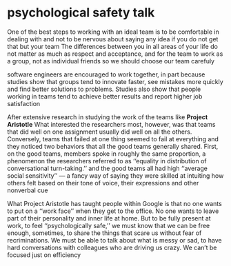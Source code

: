 
# psychological safety talk


One of the best steps to working with an ideal team is to be comfortable in dealing with and not to be nervous about saying any idea if you do not get that but your team
The differences between you in all areas of your life do not matter as much as respect and acceptance, and for the team to work as a group, not as individual friends so we should choose our team carefuly 

software engineers are encouraged to work together, in part because studies show that groups tend to innovate faster, see mistakes more quickly and find better solutions to problems. Studies also show that people working in teams tend to achieve better results and report higher job satisfaction


 After extensive research in studying the work of the teams like **Project Aristotle** What interested the researchers most, however, was that teams that did well on one assignment usually did well on all the others. Conversely, teams that failed at one thing seemed to fail at everything and they noticed two behaviors that all the good teams generally shared. First, on the good teams, members spoke in roughly the same proportion, a phenomenon the researchers referred to as ‘‘equality in distribution of conversational turn-taking.’’ and  the good teams all had high ‘‘average social sensitivity’’ — a fancy way of saying they were skilled at intuiting how others felt based on their tone of voice, their expressions and other nonverbal cue


What Project Aristotle has taught people within Google is that no one wants to put on a ‘‘work face’’ when they get to the office. No one wants to leave part of their personality and inner life at home. But to be fully present at work, to feel ‘‘psychologically safe,’’ we must know that we can be free enough, sometimes, to share the things that scare us without fear of recriminations. We must be able to talk about what is messy or sad, to have hard conversations with colleagues who are driving us crazy. We can’t be focused just on efficiency
